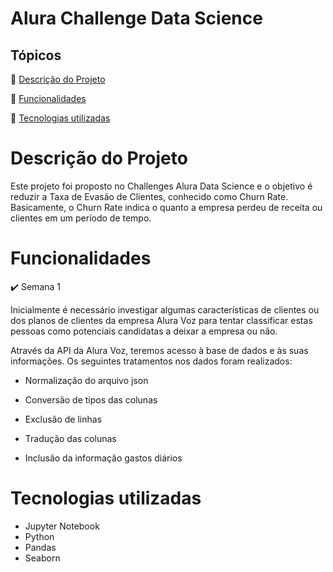 # Alura Challenge Data Science

## Tópicos

:small_blue_diamond: [Descrição do Projeto](#Descrição-do-Projeto)

:small_blue_diamond: [Funcionalidades](#Funcionalidades)

:small_blue_diamond: [Tecnologias utilizadas](#Tecnologias-utilizadas)


# Descrição do Projeto

Este projeto foi proposto no Challenges Alura Data Science e o objetivo é reduzir a Taxa de Evasão de Clientes, conhecido como Churn Rate. Basicamente, o Churn Rate indica o quanto a empresa perdeu de receita ou clientes em um período de tempo.

# Funcionalidades

:heavy_check_mark: Semana 1

Inicialmente é necessário investigar algumas características de clientes ou dos planos de clientes da empresa Alura Voz para tentar classificar estas pessoas como potenciais candidatas a deixar a empresa ou não. 

Através da API da Alura Voz, teremos acesso à base de dados e às suas informações. Os seguintes tratamentos nos dados foram realizados:

* Normalização do arquivo json

* Conversão de tipos das colunas

* Exclusão de linhas

* Tradução das colunas

* Inclusão da informação gastos diários

# Tecnologias utilizadas

* Jupyter Notebook
* Python
* Pandas
* Seaborn
